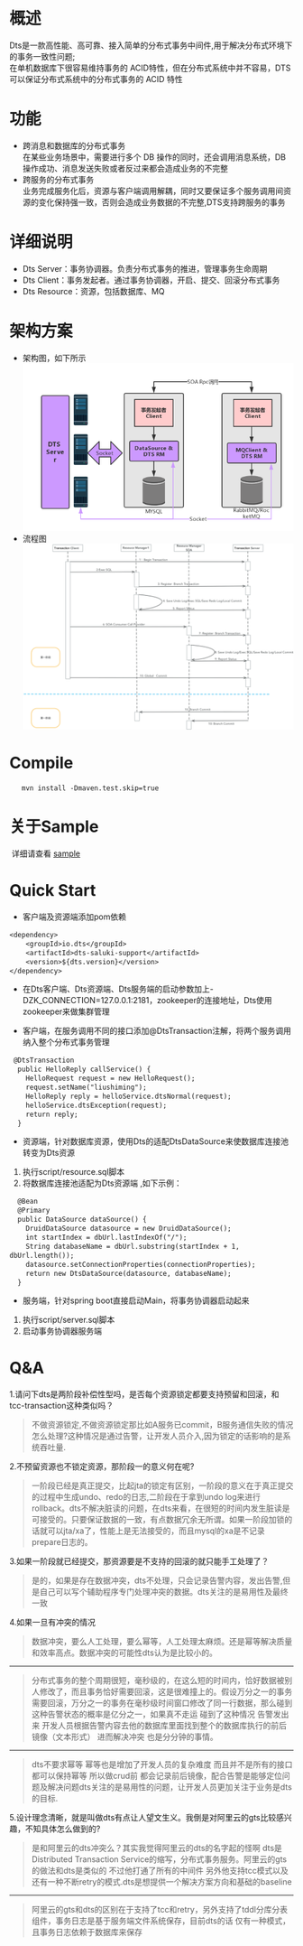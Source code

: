 # 概述

  Dts是一款高性能、高可靠、接入简单的分布式事务中间件,用于解决分布式环境下的事务一致性问题;<br/>
  在单机数据库下很容易维持事务的 ACID特性，但在分布式系统中并不容易，DTS可以保证分布式系统中的分布式事务的 ACID 特性

# 功能
* 跨消息和数据库的分布式事务 <br/>
  在某些业务场景中，需要进行多个 DB 操作的同时，还会调用消息系统，DB 操作成功、消息发送失败或者反过来都会造成业务的不完整
* 跨服务的分布式事务 <br/>
  业务完成服务化后，资源与客户端调用解耦，同时又要保证多个服务调用间资源的变化保持强一致，否则会造成业务数据的不完整,DTS支持跨服务的事务
  
# 详细说明

* Dts Server：事务协调器。负责分布式事务的推进，管理事务生命周期
* Dts Client：事务发起者。通过事务协调器，开启、提交、回滚分布式事务
* Dts Resource：资源，包括数据库、MQ

# 架构方案
  * 架构图，如下所示
  ![架构图](architecture.png)
  * 流程图
  ![流程图](flow.png)

# Compile
```
   mvn install -Dmaven.test.skip=true
```
# 关于Sample
  详细请查看 <a href="https://github.com/linking12/dts/tree/master/dts-example">sample</a>
  
# Quick Start
* 客户端及资源端添加pom依赖

```
<dependency>
	<groupId>io.dts</groupId>
	<artifactId>dts-saluki-support</artifactId>
	<version>${dts.version}</version>
</dependency>
```

* 在Dts客户端、Dts资源端、Dts服务端的启动参数加上-DZK_CONNECTION=127.0.0.1:2181，zookeeper的连接地址，Dts使用zookeeper来做集群管理

* 客户端，在服务调用不同的接口添加@DtsTransaction注解，将两个服务调用纳入整个分布式事务管理


```
 @DtsTransaction
  public HelloReply callService() {
    HelloRequest request = new HelloRequest();
    request.setName("liushiming");
    HelloReply reply = helloService.dtsNormal(request);
    helloService.dtsException(request);
    return reply;
  }

```
* 资源端，针对数据库资源，使用Dts的适配DtsDataSource来使数据库连接池转变为Dts资源

1. 执行script/resource.sql脚本 
2. 将数据库连接池适配为Dts资源端 ,如下示例：

```
  @Bean
  @Primary
  public DataSource dataSource() {
    DruidDataSource datasource = new DruidDataSource();
    int startIndex = dbUrl.lastIndexOf("/");
    String databaseName = dbUrl.substring(startIndex + 1, dbUrl.length());
    datasource.setConnectionProperties(connectionProperties);
    return new DtsDataSource(datasource, databaseName);
  }

```

* 服务端，针对spring boot直接启动Main，将事务协调器启动起来

1. 执行script/server.sql脚本
2. 启动事务协调器服务端


# Q&A

1.请问下dts是两阶段补偿性型吗，是否每个资源锁定都要支持预留和回滚，和tcc-transaction这种类似吗？
>不做资源锁定,不做资源锁定那比如A服务已commit，B服务通信失败的情况怎么处理?这种情况是通过告警，让开发人员介入,因为锁定的话影响的是系统吞吐量.

2.不预留资源也不锁定资源，那阶段一的意义何在呢?
>一阶段已经是真正提交，比起jta的锁定有区别，一阶段的意义在于真正提交的过程中生成undo、redo的日志,二阶段在于拿到undo log来进行rollback。dts不解决脏读的问题，在dts来看，在很短的时间内发生脏读是可接受的。只要保证数据的一致，有点数据冗余无所谓。如果一阶段加锁的话就可以jta/xa了，性能上是无法接受的，而且mysql的xa是不记录prepare日志的。

3.如果一阶段就已经提交，那资源要是不支持的回滚的就只能手工处理了？
>是的，如果是存在数据冲突，dts不处理，只会记录告警内容，发出告警,但是自己可以写个辅助程序专门处理冲突的数据。dts关注的是易用性及最终一致

4.如果一旦有冲突的情况
>数据冲突，要么人工处理，要么幂等，人工处理太麻烦。还是幂等解决质量和效率高点。数据冲突的可能性dts认为是比较小的。

-------

>分布式事务的整个周期很短，毫秒级的，在这么短的时间内，恰好数据被别人修改了，而且事务恰好需要回滚，这是很难撞上的。假设万分之一的事务需要回滚，万分之一的事务在毫秒级时间窗口修改了同一行数据，那么碰到这种告警状态的概率是亿分之一，如果真不走运  碰到了这种情况  告警发出来   开发人员根据告警内容去他的数据库里面找到整个的数据库执行的前后镜像（文本形式） 进而解决冲突  也是分分钟的事情。

-------
>dts不要求幂等  幂等也是增加了开发人员的复杂难度  而且并不是所有的接口都可以保持幂等  所以做crud前  都会记录前后镜像，配合告警是能够定位问题及解决问题dts关注的是易用性的问题，让开发人员更加关注于业务是dts的目标.

5.设计理念清晰，就是叫做dts有点让人望文生义。我倒是对阿里云的gts比较感兴趣，不知具体怎么做到的?
>是和阿里云的dts冲突么？其实我觉得阿里云的dts的名字起的怪啊  dts是Distributed Transaction Service的缩写，分布式事务服务。阿里云的gts的做法和dts是类似的  不过他打通了所有的中间件   另外他支持tcc模式以及还有一种不断retry的模式.dts是想提供一个解决方案方向和基础的baseline

-------
>阿里云的gts和dts的区别在于支持了tcc和retry，另外支持了tddl分库分表组件，事务日志是基于服务端文件系统保存，目前dts的话  仅有一种模式，且事务日志依赖于数据库来保存



